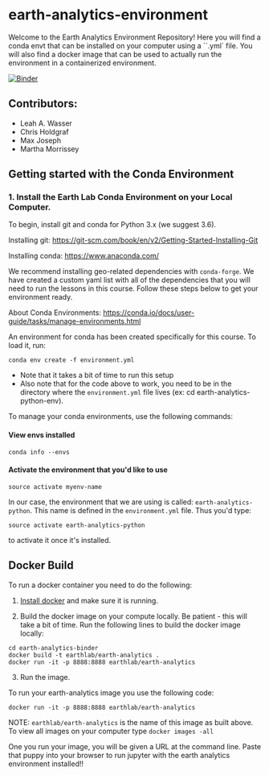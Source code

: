 # earth-analytics-environment
Welcome to the Earth Analytics Environment Repository! Here you will find a conda envt that can be installed on your computer using a ``.yml` file. You will also find a docker image that can be used to actually run the environment in a containerized environment.

[![Binder](https://mybinder.org/badge.svg)](https://mybinder.org/v2/gh/earthlab/earth-analytics-binder/master)

## Contributors:

* Leah A. Wasser
* Chris Holdgraf
* Max Joseph
* Martha Morrissey

## Getting started with the Conda Environment

### 1. Install the Earth Lab Conda Environment on your Local Computer.

To begin, install git and conda for Python 3.x (we suggest 3.6).

Installing git: https://git-scm.com/book/en/v2/Getting-Started-Installing-Git

Installing conda: https://www.anaconda.com/

We recommend installing geo-related dependencies with `conda-forge`. We
have created a custom yaml list with all of the dependencies that you will
need to run the lessons in this course. Follow
these steps below to get your environment ready.

About Conda Environments: https://conda.io/docs/user-guide/tasks/manage-environments.html

An environment for conda has been created specifically for this course. To load it, run:

`conda env create -f environment.yml`

* Note that it takes a bit of time to run this setup
* Also note that for the code above to work, you need to be in the directory where the `environment.yml` file lives (ex: cd earth-analytics-python-env).


To manage your conda environments, use the following commands:

#### View envs installed
`conda info --envs`

#### Activate the environment that you'd like to use

`source activate myenv-name`

In our case, the environment that we are using is called: `earth-analytics-python`. This name is
defined in the `environment.yml` file. Thus you'd type:

`source activate earth-analytics-python`

to activate it once it's installed.

## Docker Build

To run a docker container you need to do the following:

1. [Install docker](https://docs.docker.com/install/) and make sure it is running.

2. Build the docker image on your compute locally. Be patient - this will take a bit of time.
Run the following lines to build the docker image locally:

```
cd earth-analytics-binder
docker build -t earthlab/earth-analytics .
docker run -it -p 8888:8888 earthlab/earth-analytics

```

3. Run the image.

To run your earth-analytics image you use the following code:

`docker run -it -p 8888:8888 earthlab/earth-analytics`

NOTE: `earthlab/earth-analytics` is the name of this image as built above. To
view all images on your computer type
`docker images -all`

One you run your image, you will be given a URL at the command line. Paste that puppy
into your browser to run jupyter with the earth analytics environment installed!!
